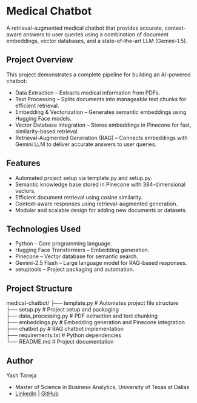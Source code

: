 # Medical Chatbot
A retrieval-augmented medical chatbot that provides accurate, context-aware answers to user queries using a combination of document embeddings, vector databases, and a state-of-the-art LLM (Gemini-1.5).

## Project Overview
This project demonstrates a complete pipeline for building an AI-powered chatbot:
- Data Extraction – Extracts medical information from PDFs.
- Text Processing – Splits documents into manageable text chunks for efficient retrieval.
- Embedding & Vectorization – Generates semantic embeddings using Hugging Face models.
- Vector Database Integration – Stores embeddings in Pinecone for fast, similarity-based retrieval.
- Retrieval-Augmented Generation (RAG) – Connects embeddings with Gemini LLM to deliver accurate answers to user queries.

## Features
- Automated project setup via template.py and setup.py.
- Semantic knowledge base stored in Pinecone with 384-dimensional vectors.
- Efficient document retrieval using cosine similarity.
- Context-aware responses using retrieval-augmented generation.
- Modular and scalable design for adding new documents or datasets.

## Technologies Used
- Python – Core programming language.
- Hugging Face Transformers – Embedding generation.
- Pinecone – Vector database for semantic search.
- Gemini-2.5 Flash – Large language model for RAG-based responses.
- setuptools – Project packaging and automation.

## Project Structure
medical-chatbot/
├── template.py          # Automates project file structure  
├── setup.py             # Project setup and packaging  
├── data_processing.py   # PDF extraction and text chunking  
├── embeddings.py        # Embedding generation and Pinecone integration  
├── chatbot.py           # RAG chatbot implementation  
├── requirements.txt     # Python dependencies  
└── README.md            # Project documentation  

## Author
Yash Taneja
- Master of Science in Business Analytics, University of Texas at Dallas
- [LinkedIn](https://linkedin.com/in/yash-taneja-07) | [GitHub](https://github.com/taneja-yash)
